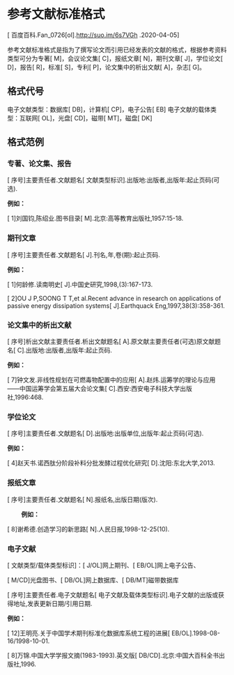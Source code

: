 # 参考文献标准格式 

[ 百度百科.Fan_0726[ol].http://suo.im/6s7VGh .2020-04-05]

参考文献标准格式是指为了撰写论文而引用已经发表的文献的格式，根据参考资料类型可分为专著[ M]，会议论文集[ C]，报纸文章[ N]，期刊文章[ J]，学位论文[ D]，报告[ R]，标准[ S]，专利[ P]，论文集中的析出文献[ A]，杂志[ G]。

## 格式代号

电子文献类型：数据库[ DB]，计算机[ CP]，电子公告[ EB]
电子文献的载体类型：互联网[ OL]，光盘[ CD]，磁带[ MT]，磁盘[ DK]

## 格式范例

### 专著、论文集、报告

[ 序号]主要责任者.文献题名[ 文献类型标识].出版地:出版者,出版年:起止页码(可选).

**例如：**

[ 1]刘国钧,陈绍业.图书目录[ M].北京:高等教育出版社,1957:15-18.

### 期刊文章

[ 序号]主要责任者.文献题名[ J].刊名,年,卷(期):起止页码.

**例如：**

[ 1]何龄修.读南明史[ J].中国史研究,1998,(3):167-173.

[ 2]OU J P,SOONG T T,et al.Recent advance in research on applications of passive energy dissipation systems[ J].Earthquack Eng,1997,38(3):358-361.

### 论文集中的析出文献

[ 序号]析出文献主要责任者.析出文献题名[ A].原文献主要责任者(可选)原文献题名[ C].出版地:出版者,出版年:起止页码.

**例如：**

[ 7]钟文发.非线性规划在可燃毒物配置中的应用[ A].赵炜.运筹学的理论与应用——中国运筹学会第五届大会论文集[ C].西安:西安电子科技大学出版社,1996:468.

### 学位论文

[ 序号]主要责任者.文献题名[ D].出版地:出版单位,出版年:起止页码(可选).

**例如：**

[ 4]赵天书.诺西肽分阶段补料分批发酵过程优化研究[ D].沈阳:东北大学,2013.

### 报纸文章

[ 序号]主要责任者.文献题名[ N].报纸名,出版日期(版次).

　　
**例如：**

[ 8]谢希德.创造学习的新思路[ N].人民日报,1998-12-25(10).

### 电子文献

[ 文献类型/载体类型标识]：[ J/OL]网上期刊、[ EB/OL]网上电子公告、

[ M/CD]光盘图书、[ DB/OL]网上数据库、[ DB/MT]磁带数据库

[ 序号]主要责任者.电子文献题名[ 电子文献及载体类型标识].电子文献的出版或获得地址,发表更新日期/引用日期.

**例如：**

[ 12]王明亮.关于中国学术期刊标准化数据库系统工程的进展[ EB/OL].1998-08-16/1998-10-01.

[ 8]万锦.中国大学学报文摘(1983-1993).英文版[ DB/CD].北京:中国大百科全书出版社,1996.
